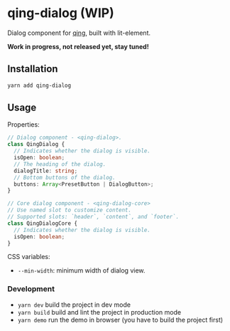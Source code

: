 # qing-dialog (WIP)

Dialog component for [qing](https://github.com/mgenware/qing), built with lit-element.

**Work in progress, not released yet, stay tuned!**

## Installation

```sh
yarn add qing-dialog
```

## Usage

Properties:

```typescript
// Dialog component - <qing-dialog>.
class QingDialog {
  // Indicates whether the dialog is visible.
  isOpen: boolean;
  // The heading of the dialog.
  dialogTitle: string;
  // Bottom buttons of the dialog.
  buttons: Array<PresetButton | DialogButton>;
}

// Core dialog component - <qing-dialog-core>
// Use named slot to customize content.
// Supported slots: `header`, `content`, and `footer`.
class QingDialogCore {
  // Indicates whether the dialog is visible.
  isOpen: boolean;
}
```

CSS variables:

- `--min-width`: minimum width of dialog view.

### Development

- `yarn dev` build the project in dev mode
- `yarn build` build and lint the project in production mode
- `yarn demo` run the demo in browser (you have to build the project first)
